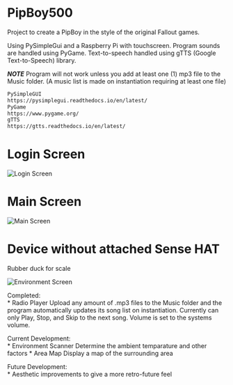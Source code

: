 # PipBoy500

Project to create a PipBoy in the style of the original Fallout games.

Using PySimpleGui and a Raspberry Pi with touchscreen.
Program sounds are handled using PyGame.
Text-to-speech handled using gTTS (Google Text-to-Speech) library.

***NOTE***
Program will not work unless you add at least one (1) mp3 file to the Music folder.
(A music list is made on instantiation requiring at least one file)

```sh
PySimpleGUI
https://pysimplegui.readthedocs.io/en/latest/
PyGame
https://www.pygame.org/
gTTS
https://gtts.readthedocs.io/en/latest/
```

# Login Screen
![Login Screen](https://github.com/KoboldAdvocate/PipBoy500/blob/master/login.PNG)

# Main Screen
![Main Screen](https://github.com/KoboldAdvocate/PipBoy500/blob/master/main.PNG)

# Device without attached Sense HAT
Rubber duck for scale

![Environment Screen](https://github.com/KoboldAdvocate/PipBoy500/blob/master/irl1.jpg)




Completed:  
	* Radio Player
		Upload any amount of .mp3 files to the Music folder and the program automatically updates its song list on instantiation. Currently can only Play, Stop, and Skip to the next song. Volume is set to the systems volume.

Current Development:  
	* Environment Scanner
		Determine the ambient temparature and other factors
	* Area Map
		Display a map of the surrounding area

Future Development:  
	* Aesthetic improvements to give a more retro-future feel
